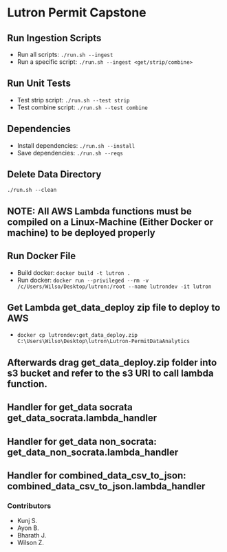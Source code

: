 # Lutron Permit Capstone

## Run Ingestion Scripts
- Run all scripts: `./run.sh --ingest`
- Run a specific script: `./run.sh --ingest <get/strip/combine>`

## Run Unit Tests
- Test strip script: `./run.sh --test strip`
- Test combine script: `./run.sh --test combine`

## Dependencies
- Install dependencies: `./run.sh --install`
- Save dependencies: `./run.sh --reqs`

## Delete Data Directory
`./run.sh --clean`


## NOTE: All AWS Lambda functions must be compiled on a Linux-Machine (Either Docker or machine) to be deployed properly ##
## Run Docker File  
- Build docker: `docker build -t lutron .`
- Run docker: `docker run --privileged --rm -v /c/Users/Wilso/Desktop/lutron:/root --name lutrondev -it lutron`

## Get Lambda get_data_deploy zip file to deploy to AWS
- `docker cp lutrondev:get_data_deploy.zip C:\Users\Wilso\Desktop\lutron\Lutron-PermitDataAnalytics`

## Afterwards drag get_data_deploy.zip folder into s3 bucket and refer to the s3 URI to call lambda function.
## Handler for get_data socrata get_data_socrata.lambda_handler
## Handler for get_data non_socrata: get_data_non_socrata.lambda_handler
## Handler for combined_data_csv_to_json: combined_data_csv_to_json.lambda_handler

### Contributors ###

* Kunj S.
* Ayon B.
* Bharath J.
* Wilson Z.
